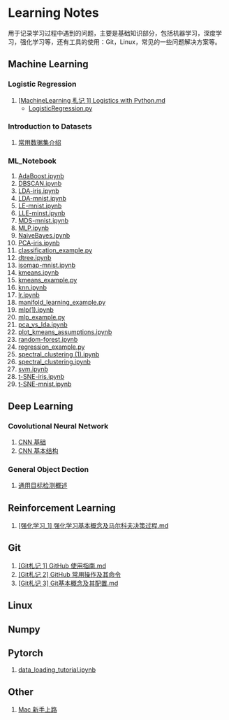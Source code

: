 # Learning Notes

用于记录学习过程中遇到的问题，主要是基础知识部分，包括机器学习，深度学习，强化学习等，还有工具的使用：Git，Linux，常见的一些问题解决方案等。



## Machine Learning

### Logistic Regression

1. [[MachineLearning 札记 1\] Logistics with Python.md](https://github.com/cooldeepAI/Learning_Notes/blob/master/MachineLearning/LogisticRegression/%5BMachineLearning%20%E6%9C%AD%E8%AE%B0%201%5D%20Logistics%20with%20Python.md)
   - [LogisticRegression.py](https://github.com/cooldeepAI/Learning_Notes/blob/master/MachineLearning/LogisticRegression/LogisticRegression.py)

### Introduction to Datasets

1. [常用数据集介绍](https://github.com/cooldeepAI/Learning_Notes/blob/master/MachineLearning/Intro_datasets/%E5%B8%B8%E7%94%A8%E6%95%B0%E6%8D%AE%E9%9B%86%E4%BB%8B%E7%BB%8D.ipynb)

### ML_Notebook

1. [AdaBoost.ipynb](https://github.com/cooldeepAI/Learning_Notes/blob/master/MachineLearning/ML_Notebook/AdaBoost.ipynb)
2. [DBSCAN.ipynb](https://github.com/cooldeepAI/Learning_Notes/blob/master/MachineLearning/ML_Notebook/DBSCAN.ipynb)
3. [LDA-iris.ipynb](https://github.com/cooldeepAI/Learning_Notes/blob/master/MachineLearning/ML_Notebook/LDA-iris.ipynb)
4. [LDA-mnist.ipynb](https://github.com/cooldeepAI/Learning_Notes/blob/master/MachineLearning/ML_Notebook/LDA-mnist.ipynb)
5. [LE-mnist.ipynb](https://github.com/cooldeepAI/Learning_Notes/blob/master/MachineLearning/ML_Notebook/LE-mnist.ipynb)
6. [LLE-minst.ipynb](https://github.com/cooldeepAI/Learning_Notes/blob/master/MachineLearning/ML_Notebook/LLE-minst.ipynb)
7. [MDS-mnist.ipynb](https://github.com/cooldeepAI/Learning_Notes/blob/master/MachineLearning/ML_Notebook/MDS-mnist.ipynb)
8. [MLP.ipynb](https://github.com/cooldeepAI/Learning_Notes/blob/master/MachineLearning/ML_Notebook/MLP.ipynb)
9. [NaiveBayes.ipynb](https://github.com/cooldeepAI/Learning_Notes/blob/master/MachineLearning/ML_Notebook/NaiveBayes.ipynb)
10. [PCA-iris.ipynb](https://github.com/cooldeepAI/Learning_Notes/blob/master/MachineLearning/ML_Notebook/PCA-iris.ipynb)
11. [classification_example.py](https://github.com/cooldeepAI/Learning_Notes/blob/master/MachineLearning/ML_Notebook/classification_example.py)
12. [dtree.ipynb](https://github.com/cooldeepAI/Learning_Notes/blob/master/MachineLearning/ML_Notebook/dtree.ipynb)
13. [isomap-mnist.ipynb](https://github.com/cooldeepAI/Learning_Notes/blob/master/MachineLearning/ML_Notebook/isomap-mnist.ipynb)
14. [kmeans.ipynb](https://github.com/cooldeepAI/Learning_Notes/blob/master/MachineLearning/ML_Notebook/kmeans.ipynb)
15. [kmeans_example.py](https://github.com/cooldeepAI/Learning_Notes/blob/master/MachineLearning/ML_Notebook/kmeans_example.py)
16. [knn.ipynb](https://github.com/cooldeepAI/Learning_Notes/blob/master/MachineLearning/ML_Notebook/knn.ipynb)
17. [lr.ipynb](https://github.com/cooldeepAI/Learning_Notes/blob/master/MachineLearning/ML_Notebook/lr.ipynb)
18. [manifold_learning_example.py](https://github.com/cooldeepAI/Learning_Notes/blob/master/MachineLearning/ML_Notebook/manifold_learning_example.py)
19. [mlp(1).ipynb]([https://github.com/cooldeepAI/Learning_Notes/blob/master/MachineLearning/ML_Notebook/mlp%20(1).ipynb])
20. [mlp_example.py](https://github.com/cooldeepAI/Learning_Notes/blob/master/MachineLearning/ML_Notebook/mlp_example.py)
21. [pca_vs_lda.ipynb](https://github.com/cooldeepAI/Learning_Notes/blob/master/MachineLearning/ML_Notebook/pca_vs_lda.ipynb)
22. [plot_kmeans_assumptions.ipynb](https://github.com/cooldeepAI/Learning_Notes/blob/master/MachineLearning/ML_Notebook/plot_kmeans_assumptions.ipynb)
23. [random-forest.ipynb](https://github.com/cooldeepAI/Learning_Notes/blob/master/MachineLearning/ML_Notebook/random-forest.ipynb)
24. [regression_example.py](https://github.com/cooldeepAI/Learning_Notes/blob/master/MachineLearning/ML_Notebook/regression_example.py)
25. [spectral_clustering (1).ipynb]([https://github.com/cooldeepAI/Learning_Notes/blob/master/MachineLearning/ML_Notebook/spectral_clustering%20(1).ipynb])
26. [spectral_clustering.ipynb](https://github.com/cooldeepAI/Learning_Notes/blob/master/MachineLearning/ML_Notebook/spectral_clustering.ipynb)
27. [svm.ipynb](https://github.com/cooldeepAI/Learning_Notes/blob/master/MachineLearning/ML_Notebook/svm.ipynb)
28. [t-SNE-iris.ipynb](https://github.com/cooldeepAI/Learning_Notes/blob/master/MachineLearning/ML_Notebook/t-SNE-iris.ipynb)
29. [t-SNE-mnist.ipynb](https://github.com/cooldeepAI/Learning_Notes/blob/master/MachineLearning/ML_Notebook/t-SNE-mnist.ipynb)





## Deep Learning

### Covolutional Neural Network

1. [CNN 基础](https://github.com/cooldeepAI/Learning_Notes/blob/master/DeepLearning/Covolutional_Neural_Network/1_CNN_basic.md)
2. [CNN 基本结构](https://github.com/cooldeepAI/Learning_Notes/blob/master/DeepLearning/Covolutional_Neural_Network/2_CNN_basic_structure.md)

### General Object Dection

1. [通用目标检测概述](https://github.com/cooldeepAI/Learning_Notes/blob/master/DeepLearning/General_Object_Detection/%E9%80%9A%E7%94%A8%E7%9B%AE%E6%A0%87%E6%A3%80%E6%B5%8B%E6%A6%82%E8%BF%B0.md)

## Reinforcement Learning

1. [[强化学习_1\] 强化学习基本概念及马尔科夫决策过程.md]([https://github.com/cooldeepAI/Learning_Notes/blob/master/ReinforcementLearning/%5B%E5%BC%BA%E5%8C%96%E5%AD%A6%E4%B9%A0_1%5D%20%E5%BC%BA%E5%8C%96%E5%AD%A6%E4%B9%A0%E5%9F%BA%E6%9C%AC%E6%A6%82%E5%BF%B5%E5%8F%8A%E9%A9%AC%E5%B0%94%E7%A7%91%E5%A4%AB%E5%86%B3%E7%AD%96%E8%BF%87%E7%A8%8B.md])



## Git

1. [[Git札记 1] GitHub 使用指南.md](https://github.com/cooldeepAI/Learning_Notes/blob/master/TecNotes/%5BGit%E6%9C%AD%E8%AE%B0%201%5D%20GitHub%20%E4%BD%BF%E7%94%A8%E6%8C%87%E5%8D%97.md)
2. [[Git札记 2] GitHub 常用操作及其命令](https://github.com/cooldeepAI/Learning_Notes/blob/master/TecNotes/%5BGit%E6%9C%AD%E8%AE%B0%202%5D%20Github%20%E5%B8%B8%E7%94%A8%E6%93%8D%E4%BD%9C%E5%8F%8A%E5%85%B6%E5%91%BD%E4%BB%A4.md)
3. [[Git札记 3\] Git基本概念及其配置.md]([https://github.com/cooldeepAI/Learning_Notes/blob/master/TecNotes/%5BGit%E6%9C%AD%E8%AE%B0%203%5D%20Git%E5%9F%BA%E6%9C%AC%E6%A6%82%E5%BF%B5%E5%8F%8A%E5%85%B6%E9%85%8D%E7%BD%AE.md])





## Linux





## Numpy





## Pytorch

1. [data_loading_tutorial.ipynb](https://github.com/cooldeepAI/Learning_Notes/blob/master/Pytorch/data_loading_tutorial.ipynb)



## Other

1. [Mac 新手上路](https://github.com/cooldeepAI/Learning_Notes/blob/master/TecNotes/Mac%20%E6%96%B0%E6%89%8B%E4%B8%8A%E8%B7%AF.md)